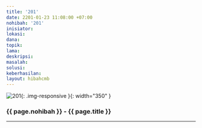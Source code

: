 ```yaml
---
title: '201'
date: 2201-01-23 11:08:00 +07:00
nohibah: '201'
inisiator: 
lokasi: 
dana: 
topik: 
lama: 
deskripsi: 
masalah: 
solusi: 
keberhasilan: 
layout: hibahcmb
---
```


![201](/static/img/hibahcmb/201.png){: .img-responsive }{: width="350" }

### {{ page.nohibah }} - {{ page.title }}

---
